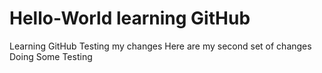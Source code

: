# Hello-World learning GitHub
Learning GitHub
Testing my changes
Here are my second set of changes
Doing Some Testing
